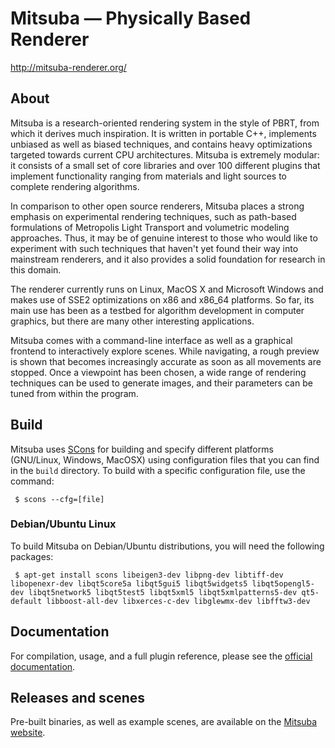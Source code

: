 Mitsuba — Physically Based Renderer
===================================

http://mitsuba-renderer.org/

## About

Mitsuba is a research-oriented rendering system in the style of PBRT, from which it derives much inspiration. It is written in portable C++, implements unbiased as well as biased techniques, and contains heavy optimizations targeted towards current CPU architectures. Mitsuba is extremely modular: it consists of a small set of core libraries and over 100 different plugins that implement functionality ranging from materials and light sources to complete rendering algorithms.

In comparison to other open source renderers, Mitsuba places a strong emphasis on experimental rendering techniques, such as path-based formulations of Metropolis Light Transport and volumetric modeling approaches. Thus, it may be of genuine interest to those who would like to experiment with such techniques that haven't yet found their way into mainstream renderers, and it also provides a solid foundation for research in this domain.

The renderer currently runs on Linux, MacOS X and Microsoft Windows and makes use of SSE2 optimizations on x86 and x86_64 platforms. So far, its main use has been as a testbed for algorithm development in computer graphics, but there are many other interesting applications.

Mitsuba comes with a command-line interface as well as a graphical frontend to interactively explore scenes. While navigating, a rough preview is shown that becomes increasingly accurate as soon as all movements are stopped. Once a viewpoint has been chosen, a wide range of rendering techniques can be used to generate images, and their parameters can be tuned from within the program.

## Build

Mitsuba uses [SCons](https://scons.org/) for building and specify different platforms (GNU/Linux, Windows, MacOSX) using configuration files that you can find in the `build` directory. To build with a specific configuration file, use the command:

     $ scons --cfg=[file]

### Debian/Ubuntu Linux

To build Mitsuba on Debian/Ubuntu distributions, you will need the following packages:

     $ apt-get install scons libeigen3-dev libpng-dev libtiff-dev libopenexr-dev libqt5core5a libqt5gui5 libqt5widgets5 libqt5opengl5-dev libqt5network5 libqt5test5 libqt5xml5 libqt5xmlpatterns5-dev qt5-default libboost-all-dev libxerces-c-dev libglewmx-dev libfftw3-dev

## Documentation

For compilation, usage, and a full plugin reference, please see the [official documentation](http://mitsuba-renderer.org/docs.html).

## Releases and scenes

Pre-built binaries, as well as example scenes, are available on the [Mitsuba website](http://mitsuba-renderer.org/download.html).
